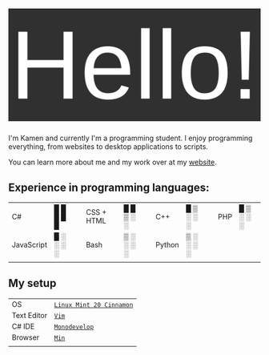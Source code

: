 # ![Hello!](https://github.com/Syndamia/Syndamia/blob/master/hello.png?raw=true)

I'm Kamen and currently I'm a programming student. I enjoy programming everything, from websites to desktop applications to scripts.

You can learn more about me and my work over at my [website](https://www.syndamia.com).

## Experience in programming languages:

||||||||||||
|---|---|---|---|---|---|---|---|---|---|---|
|C#|█ █ █ █ █||CSS + HTML|█ █ ▒ ░ ░||C++|█ ▒ ░ ░ ░||PHP|█ ▒ ░ ░ ░|
|JavaScript|█ ░ ░ ░ ░||Bash|▒ ░ ░ ░ ░||Python|▒ ░ ░ ░ ░|
||||||||||||

## My setup

|||
|---|---|
|OS|[`Linux Mint 20 Cinnamon`](https://linuxmint.com/edition.php?id=281)|
|Text Editor|[`Vim`](https://www.vim.org/)|
|C# IDE|[`Monodevelop`](https://www.monodevelop.com/)|
|Browser|[`Min`](https://minbrowser.org/)|
|||
